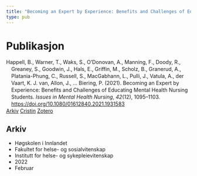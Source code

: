 ```yaml
---
title: "Becoming an Expert by Experience: Benefits and Challenges of Educating Mental Health Nursing Students"
type: pub
---
```

<h1>Publikasjon</h1>
<article id="csl-bib-container-975VN8VK" class="csl-bib-container">
  <div class="csl-bib-body" style="line-height: 1.35; padding-left: 1em; text-indent:-1em;">
  <div class="csl-entry">Happell, B., Warner, T., Waks, S., O&#x2019;Donovan, A., Manning, F., Doody, R., Greaney, S., Goodwin, J., Hals, E., Griffin, M., Scholz, B., Granerud, A., Platania-Phung, C., Russell, S., MacGabhann, L., Pulli, J., Vatula, A., der Vaart, K. J. van, Allon, J., &#x2026; Biering, P. (2021). Becoming an Expert by Experience: Benefits and Challenges of Educating Mental Health Nursing Students. <i>Issues in Mental Health Nursing</i>, <i>42</i>(12), 1095&#x2013;1103. <a href="https://doi.org/10.1080/01612840.2021.1931583">https://doi.org/10.1080/01612840.2021.1931583</a></div>
</div>
  <div class="csl-bib-buttons">
    <a href="#taxonomy-article-975VN8VK" class="csl-bib-button">Arkiv</a>
    <a href="https://app.cristin.no/results/show.jsf?id=2004119" alt="Cristin URL" class="csl-bib-button">Cristin</a>
    <a href="http://zotero.org/groups/5022929/items/975VN8VK" alt="Zotero URL" class="csl-bib-button">Zotero</a>
  </div>
  <div id="csl-bib-meta-container-975VN8VK"></div>
</article>
<div id="csl-bib-meta-975VN8VK" class="csl-bib-meta">
  <article id="taxonomy-article-975VN8VK" class="taxonomy-article">
    <h1>Arkiv</h1>
    <ul>
      <li>Høgskolen i Innlandet</li>
      <li>Fakultet for helse- og sosialvitenskap</li>
      <li>Institutt for helse- og sykepleievitenskap</li>
      <li>2022</li>
      <li>Februar</li>
    </ul>
  </article>
</div>
